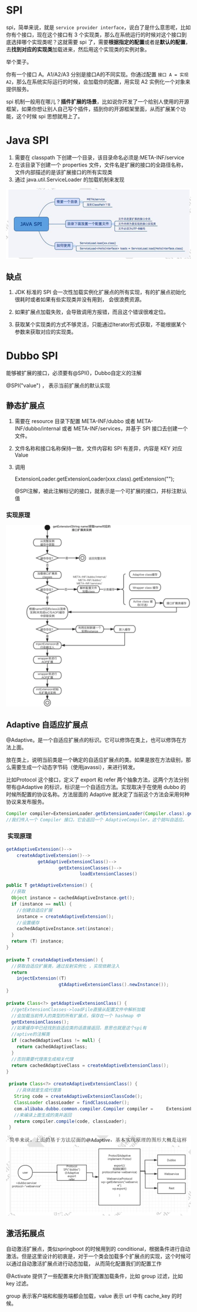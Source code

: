 # SPI

spi，简单来说，就是 `service provider interface`，说白了是什么意思呢，比如你有个接口，现在这个接口有 3 个实现类，那么在系统运行的时候对这个接口到底选择哪个实现类呢？这就需要 spi 了，需要**根据指定的配置**或者是**默认的配置**，去**找到对应的实现类**加载进来，然后用这个实现类的实例对象。

举个栗子。

你有一个接口 A。A1/A2/A3 分别是接口A的不同实现。你通过配置 `接口 A = 实现 A2`，那么在系统实际运行的时候，会加载你的配置，用实现 A2 实例化一个对象来提供服务。

spi 机制一般用在哪儿？**插件扩展的场景**，比如说你开发了一个给别人使用的开源框架，如果你想让别人自己写个插件，插到你的开源框架里面，从而扩展某个功能，这个时候 spi 思想就用上了。

# Java SPI

1. 需要在 classpath 下创建一个目录，该目录命名必须是:META-INF/service
2. 在该目录下创建一个 properties 文件，文件名是扩展的接口的全路径名称，文件内部描述的是该扩展接口的所有实现类 
3. 通过 java.util.ServiceLoader 的加载机制来发现

![dubbo3](dubbo3.png)

## 缺点

1. JDK 标准的 SPI 会一次性加载实例化扩展点的所有实现，有的扩展点初始化很耗时或者如果有些实现类并没有用到， 会很浪费资源。

2. 如果扩展点加载失败，会导致调用方报错，而且这个错误很难定位。
3. 获取某个实现类的方式不够灵活，只能通过Iterator形式获取，不能根据某个参数来获取对应的实现类。

# Dubbo SPI

能够被扩展的接口，必须要有@SPI()，Dubbo自定义的注解

@SPI("value") ， 表示当前扩展点的默认实现

## 静态扩展点

1. 需要在 resource 目录下配置 META-INF/dubbo 或者 META-INF/dubbo/internal 或者 META-INF/services，并基于 SPI 接口去创建一个文件。

2. 文件名称和接口名称保持一致，文件内容和 SPI 有差异，内容是 KEY 对应 Value

3. 调用

   ExtensionLoader.getExtensionLoader(xxx.class).getExtension("");

   @SPI注解，被此注解标记的接口，就表示是一个可扩展的接口，并标注默认值

### 实现原理

![dubbo4](dubbo4.png)

## **Adaptive** 自适应扩展点

@Adaptive。是一个自适应扩展点的标识。它可以修饰在类上，也可以修饰在方法上面。

放在类上，说明当前类是一个确定的自适应扩展点的类。如果是放在方法级别，那么需要生成一个动态字节码（使用javassi），来进行转发。

比如Protocol 这个接口，定义了 export 和 refer 两个抽象方法，这两个方法分别带有@Adaptive 的标识，标识是一个自适应方法。实现取决于在使用 dubbo 的时候所配置的协议名称。方法层面的 Adaptive 就决定了当前这个方法会采用何种协议来发布服务。

```java
Compiler compiler=ExtensionLoader.getExtensionLoader(Compiler.class).getAdaptiveExtension();
//我们传入一个 Compiler 接口，它会返回一个 AdaptiveCompiler。这个就叫自适应。
```

###  实现原理

```java
getAdaptiveExtension()--> 
  	createAdaptiveExtension()-->   
  			getAdaptiveExtensionClass()-->
  					getExtensionClasses()-->
  							loadExtensionClasses()
```

```java
public T getAdaptiveExtension() {                  
  //获取
  Object instance = cachedAdaptiveInstance.get();       
  if (instance == null) { 
    //创建自适应扩展                          
    instance = createAdaptiveExtension();  
    //设置缓存                              
    cachedAdaptiveInstance.set(instance);   
  }                    
  return (T) instance;  
}

private T createAdaptiveExtension() {         
  //获取自适应扩展类，通过反射实例化 ，实现依赖注入           
  return 
    injectExtension((T)               
                    gtAdaptiveExtensionClass().newInstance());    
}

private Class<?> getAdaptiveExtensionClass() {      
  //getExtensionClasses->loadFile直接从配置文件中解析加载
  //会加载当前传入的类型的所有扩展点，保存在一个 hashmap 中
  getExtensionClasses();       
  //如果缓存中已经找到自适应类的话直接返回，意思也就是这个spi有   
  //aptive的注解类  
  if (cachedAdaptiveClass != null) {         
    return cachedAdaptiveClass;        
  }        
  //否则需要代理类生成相关代理      
  return cachedAdaptiveClass = createAdaptiveExtensionClass();   
}

 private Class<?> createAdaptiveExtensionClass() {
    //具体就是生成代理类    
   String code = createAdaptiveExtensionClassCode();     
   ClassLoader classLoader = findClassLoader();        
   com.alibaba.dubbo.common.compiler.Compiler compiler =     ExtensionLoader.getExtensionLoader(com.alibaba.dubbo.common.com                                       					piler.Compiler.class).getAdaptiveExtension();        
   //来编译上面生成的类并返回
   return compiler.compile(code, classLoader);    
 }
```

![dubbo5](dubbo5.png)

## 激活拓展点

自动激活扩展点，类似springboot 的时候用到的 conditional，根据条件进行自动激活。但是这里设计的初衷是，对于一个类会加载多个扩展点的实现，这个时候可以通过自动激活扩展点进行动态加载， 从而简化配置我们的配置工作 

@Activate 提供了一些配置来允许我们配置加载条件，比如 group 过滤，比如 key 过滤。

group 表示客户端和和服务端都会加载，value 表示 url 中有 cache_key 的时候。